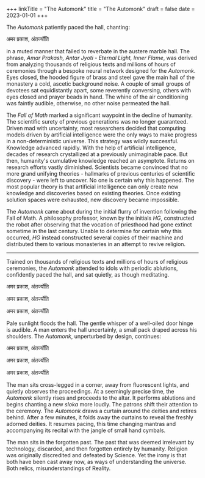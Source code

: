 +++
linkTitle = "The Automonk"
title = "The Automonk"
draft = false
date = 2023-01-01
+++

The *Automonk* patiently paced the hall, chanting:

अमर प्रकाश, अंतर्ज्योति

in a muted manner that failed to reverbate in the austere marble hall. The phrase, *Amar Prakash, Antar Jyoti - Eternal Light, Inner Flame*, was derived from analyzing thousands of religious texts and millions of hours of ceremonies through a bespoke neural network designed for the *Automonk*.  Eyes closed, the hooded figure of brass and steel gave the main hall of the monastery a cold, ascetic background noise. A couple of small groups of devotees sat equidistantly apart, some reverently conversing, others with eyes closed and prayer beads in hand. The whine of the air conditioning was faintly audible, otherwise, no other noise permeated the hall. 

The *Fall of Math* marked a significant waypoint in the decline of humanity. The scientific surety of previous generations was no longer guaranteed. Driven mad with uncertainty, most researchers decided that computing models driven by artificial intelligence were the only ways to make progress in a non-deterministic universe. This strategy was wildly successful. Knowledge advanced rapidly. With the help of artificial intelligence, decades of research crystallized at a previously unimaginable pace. But then, humanity's cumulative knowledge reached an asymptote. Returns on research efforts vastly diminished. Scientists became convinced that no more grand unifying theories - hallmarks of previous centuries of scientific discovery - were left to uncover. No one is certain why this happened. The most popular theory is that artificial intelligence can only create new knowledge and discoveries based on existing theories. Once existing solution spaces were exhausted, new discovery became impossible.

The *Automonk* came about during the initial flurry of invention following the Fall of Math. A philosophy professor, known by the initials *HG*, constructed the robot after observing that the vocation of priesthood had gone extinct sometime in the last century. Unable to determine for certain why this occurred, *HG* instead constructed several copies of their machine and distributed them to various monasteries in an attempt to revive religion.

----

Trained on thousands of religious texts and millions of hours of religious ceremonies, the *Automonk* attended to idols with periodic ablutions, confidently paced the hall, and sat quietly, as though meditating. 

अमर प्रकाश, अंतर्ज्योति

अमर प्रकाश, अंतर्ज्योति

अमर प्रकाश, अंतर्ज्योति

Pale sunlight floods the hall. The gentle whisper of a well-oiled door hinge is audible. A man enters the hall uncertainly, a small pack draped across his shoulders. The *Automonk*, unperturbed by design, continues: 

अमर प्रकाश, अंतर्ज्योति

अमर प्रकाश, अंतर्ज्योति

अमर प्रकाश, अंतर्ज्योति

The man sits cross-legged in a corner, away from fluorescent lights, and quietly observes the proceedings. At a seemingly precise time, the *Automonk* silently rises and proceeds to the altar. It performs ablutions and begins chanting a new *sloka* more loudly. The patrons shift their attention to the ceremony. The *Automonk* draws a curtain around the deities and retires behind. After a few minutes, it folds away the curtains to reveal the freshly adorned deities. It resumes pacing, this time changing mantras and accompanying its recital with the jangle of small hand cymbals. 

The man sits in the forgotten past. The past that was deemed irrelevant by technology, discarded, and then forgotten entirely by humanity. Religion was originally discredited and defeated by Science. Yet the irony is that both have been cast away now, as ways of understanding the universe. Both relics, misunderstandings of Reality.
